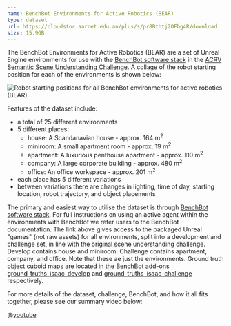```yaml
---
name: BenchBot Environments for Active Robotics (BEAR)
type: dataset
url: https://cloudstor.aarnet.edu.au/plus/s/pr8Bthtj2OFbg4R/download
size: 15.9GB
---
```


The BenchBot Environments for Active Robotics (BEAR) are a set of Unreal Engine environments for use with the [BenchBot software stack](http://benchbot.org) in the [ACRV Semantic Scene Understanding Challenge](https://evalai.cloudcv.org/web/challenges/challenge-page/625/overview). A collage of the robot starting position for each of the environments is shown below:

![Robot starting positions for all BenchBot environments for active robotics (BEAR)](./all_envs.png)

Features of the dataset include:

- a total of 25 different environments
- 5 different places: 
    - house: A Scandanavian house - approx. 164 m<sup>2</sup>
    - miniroom: A small apartment room - approx. 19 m<sup>2</sup>
    - apartment: A luxurious penthouse apartment - approx. 110 m<sup>2</sup>
    - company: A large corporate building - approx. 480 m<sup>2</sup>
    - office: An office workspace - approx. 201 m<sup>2</sup>
- each place has 5 different variations
- between variations there are changes in lighting, time of day, starting location, robot trajectory, and object placements

The primary and easiest way to utilise the dataset is through [BenchBot software stack](http://benchbot.org). For full instructions on using an active agent within the environments with BenchBot we refer users to the BenchBot documentation. The link above gives access to the packaged Unreal "games" (not raw assets) for all environments, split into a development and challenge set, in line with the original scene understanding challenge. Develop contains house and miniroom. Challenge contains apartment, company, and office. Note that these ae just the environments. Ground truth object cuboid maps are located in the BenchBot add-ons [ground_truths_isaac_develop](https://github.com/benchbot-addons/ground_truths_isaac_develop) and [ground_truths_isaac_challenge](https://github.com/benchbot-addons/ground_truths_isaac_challenge) respectively.

For more details of the dataset, challenge, BenchBot, and how it all fits together, please see our summary video below:

@[youtube](https://www.youtube.com/watch?v=jQPkV29KFvI)
